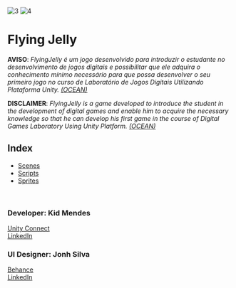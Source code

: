 ![3](https://user-images.githubusercontent.com/18224116/44406304-48e4da80-a529-11e8-84fb-9baa4a51364c.PNG) ![4](https://user-images.githubusercontent.com/18224116/44406271-2fdc2980-a529-11e8-9559-d5d6f1c1e2e3.PNG)


# Flying Jelly
 
**AVISO**: *FlyingJelly é um jogo desenvolvido para introduzir o estudante no desenvolvimento de jogos digitais e possibilitar que ele adquira o conhecimento mínimo necessário para que possa desenvolver o seu primeiro jogo no curso de Laboratório de Jogos Digitais Utilizando Plataforma Unity. [(OCEAN)](http://www.oceanbrasil.com)*
 
**DISCLAIMER**: *FlyingJelly is a game developed to introduce the student in the development of digital games and enable him to acquire the necessary knowledge so that he can develop his first game in the course of Digital Games Laboratory Using Unity Platform. [(OCEAN)](http://www.oceanbrasil.com)*
       
         
## Index
* [Scenes](https://github.com/kidkmon/FlyingJelly-Ocean/tree/master/Assets/Scenes)
* [Scripts](https://github.com/kidkmon/FlyingJelly-Ocean/tree/master/Assets/Scripts)
* [Sprites](https://github.com/kidkmon/FlyingJelly-Ocean/tree/master/Assets/Sprites)
   
<br/>
<div>
  <h3>Developer: Kid Mendes</h3>
  <a href="https://connect.unity.com/u/kid-mendes">Unity Connect</a><br/>
  <a href="https://www.linkedin.com/in/kidmendes/">LinkedIn</a>  
</div>
<div>
    <h3>UI Designer: Jonh Silva</h3>
    <a href="https://www.behance.net/JohnMaycon">Behance</a><br/>
    <a href="https://www.linkedin.com/in/jonhsilva/">LinkedIn</a>  
</div>

